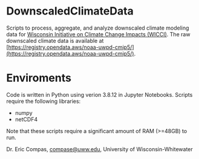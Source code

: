 # DownscaledClimateData
Scripts to process, aggregate, and analyze downscaled climate modeling data for [Wisconsin Initiative on Climate Change Impacts (WICCI)](https://wicci.wisc.edu/). The raw downscaled climate data is available at [https://registry.opendata.aws/noaa-uwpd-cmip5/](https://registry.opendata.aws/noaa-uwpd-cmip5/).

# Enviroments
Code is written in Python using verion 3.8.12 in Jupyter Notebooks. Scripts require the following libraries:
* numpy
* netCDF4

Note that these scripts require a significant amount of RAM (>=48GB) to run.

Dr. Eric Compas, compase@uww.edu, University of Wisconsin-Whitewater
